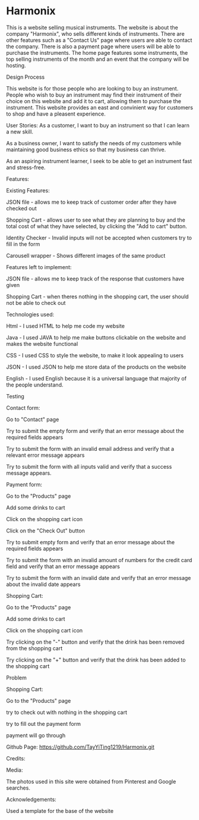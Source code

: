 # Harmonix
This is a website selling musical instruments. The website is about the company "Harmonix", who sells different kinds of instruments. There are other features such as a "Contact Us" page where users are able to contact the company. There is also a payment page where users will be able to purchase the instruments. The home page features some instruments, the top selling instruments of the month and an event that the company will be hosting.


Design Process

This website is for those people who are looking to buy an instrument. People who wish to buy an instrument may find their instrument of their choice on this website and add it to cart, allowing them to purchase the instrument. This website provides an east and convinient way for customers to shop and have a pleasent experience. 


User Stories:
As a customer, I want to buy an instrument so that I can learn a new skill.

As a business owner, I want to satisfy the needs of my customers while maintaining good business ethics so that my business can thrive.

As an aspiring instrument learner, I seek to be able to get an instrument fast and stress-free.


Features:

Existing Features:

JSON file - allows me to keep track of customer order after they have checked out

Shopping Cart - allows user to see what they are planning to buy and the total cost of what they have selected, by clicking the "Add to cart" button.

Identity Checker - Invalid inputs will not be accepted when customers try to fill in the form

Carousell wrapper - Shows different images of the same product


Features left to implement:

JSON file - allows me to keep track of the response that customers have given

Shopping Cart - when theres nothing in the shopping cart, the user should not be able to check out


Technologies used:

Html - I used HTML to help me code my website

Java - I used JAVA to help me make buttons clickable on the website and makes the website functional

CSS - I used CSS to style the website, to make it look appealing to users

JSON - I used JSON to help me store data of the products on the website

English - I used English because it is a universal language that majority of the people understand.


Testing

Contact form:

Go to "Contact" page

Try to submit the empty form and verify that an error message about the required fields appears

Try to submit the form with an invalid email address and verify that a relevant error message appears

Try to submit the form with all inputs valid and verify that a success message appears.

Payment form:

Go to the "Products" page

Add some drinks to cart

Click on the shopping cart icon

Click on the "Check Out" button

Try to submit empty form and verify that an error message about the required fields appears

Try to submit the form with an invalid amount of numbers for the credit card field and verify that an error message appears

Try to submit the form with an invalid date and verify that an error message about the invalid date appears

Shopping Cart:

Go to the "Products" page

Add some drinks to cart

Click on the shopping cart icon

Try clicking on the "-" button and verify that the drink has been removed from the shopping cart

Try clicking on the "+" button and verify that the drink has been added to the shopping cart

Problem

Shopping Cart:

Go to the "Products" page

try to check out with nothing in the shopping cart

try to fill out the payment form

payment will go through

Github Page:
https://github.com/TayYiTing1219/Harmonix.git

Credits:

Media:

The photos used in this site were obtained from Pinterest and Google searches.

Acknowledgements:

Used a template for the base of the website
